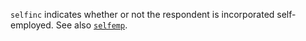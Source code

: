 `selfinc` indicates whether or not the respondent is incorporated self-employed. See also [`selfemp`](selfemp.md).
